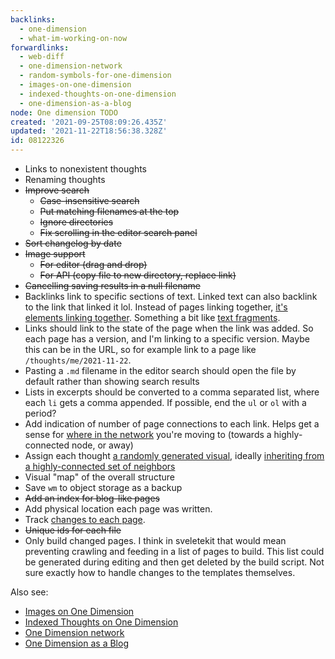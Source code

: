 ```yaml
---
backlinks:
  - one-dimension
  - what-im-working-on-now
forwardlinks:
  - web-diff
  - one-dimension-network
  - random-symbols-for-one-dimension
  - images-on-one-dimension
  - indexed-thoughts-on-one-dimension
  - one-dimension-as-a-blog
node: One dimension TODO
created: '2021-09-25T08:09:26.435Z'
updated: '2021-11-22T18:56:38.328Z'
id: 08122326
---
```


- Links to nonexistent thoughts
- Renaming thoughts
- ~~Improve search~~
  - ~~Case-insensitive search~~
  - ~~Put matching filenames at the top~~
  - ~~Ignore directories~~
  - ~~Fix scrolling in the editor search panel~~
- ~~Sort changelog by date~~
- ~~Image support~~
  - ~~For editor (drag and drop)~~
  - ~~For API (copy file to new directory, replace link)~~
- ~~Cancelling saving results in a null filename~~
- Backlinks link to specific sections of text. Linked text can also backlink to the link that linked it lol. Instead of pages linking together, [it's elements linking together](web-diff.md). Something a bit like [text fragments](https://web.dev/text-fragments/).
- Links should link to the state of the page when the link was added. So each page has a version, and I'm linking to a specific version. Maybe this can be in the URL, so for example link to a page like `/thoughts/me/2021-11-22`. 
- Pasting a `.md` filename in the editor search should open the file by default rather than showing search results
- Lists in excerpts should be converted to a comma separated list, where each `li` gets a comma appended. If possible, end the `ul` or `ol` with a period?
- Add indication of number of page connections to each link. Helps get a sense for [where in the network](one-dimension-network.md) you're moving to (towards a highly-connected node, or away)
- Assign each thought [a randomly generated visual](random-symbols-for-one-dimension.md), ideally [inheriting from a highly-connected set of neighbors](one-dimension-network.md)
- Visual "map" of the overall structure
- Save `wm` to object storage as a backup
- ~~Add an index for blog-like pages~~
- Add physical location each page was written. 
- Track [changes to each page](web-diff.md). 
- ~~Unique ids for each file~~
- Only build changed pages. I think in sveletekit that would mean preventing crawling and feeding in a list of pages to build. This list could be generated during editing and then get deleted by the build script. Not sure exactly how to handle changes to the templates themselves.  

Also see:

- [Images on One Dimension](images-on-one-dimension.md)
- [Indexed Thoughts on One Dimension](indexed-thoughts-on-one-dimension.md)
- [One Dimension network](one-dimension-network.md)
- [One Dimension as a Blog](one-dimension-as-a-blog.md)
